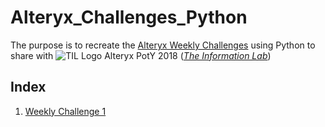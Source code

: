 # Alteryx_Challenges_Python
The purpose is to recreate the [Alteryx Weekly Challenges](https://community.alteryx.com/t5/Weekly-Challenge/Weekly-Challenge-Index-amp-Welcome/td-p/48275)
using Python to share with ![TIL Logo Alteryx PotY 2018](https://www.theinformationlab.co.uk/wp-content/uploads/2016/01/Alteryx-PotY-Colour@0.5x-e1528189341933.png) (*[The Information Lab](https://theinformationlab.co.uk/)*)

## Index

1. [Weekly Challenge 1](WC_01.ipynb)